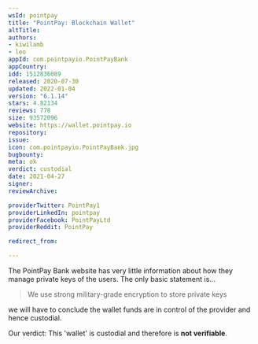 ```yaml
---
wsId: pointpay
title: "PointPay: Blockchain Wallet"
altTitle: 
authors:
- kiwilamb
- leo
appId: com.pointpayio.PointPayBank
appCountry: 
idd: 1512836089
released: 2020-07-30
updated: 2022-01-04
version: "6.1.14"
stars: 4.82134
reviews: 778
size: 93572096
website: https://wallet.pointpay.io
repository: 
issue: 
icon: com.pointpayio.PointPayBank.jpg
bugbounty: 
meta: ok
verdict: custodial
date: 2021-04-27
signer: 
reviewArchive:

providerTwitter: PointPay1
providerLinkedIn: pointpay
providerFacebook: PointPayLtd
providerReddit: PointPay

redirect_from:

---
```


The PointPay Bank website has very little information about how they manage
private keys of the users.
The only basic statement is...

> We use strong military-grade encryption to store private keys

we will have to conclude the wallet funds are in control of the provider and
hence custodial.

Our verdict: This 'wallet' is custodial and therefore is **not verifiable**.
